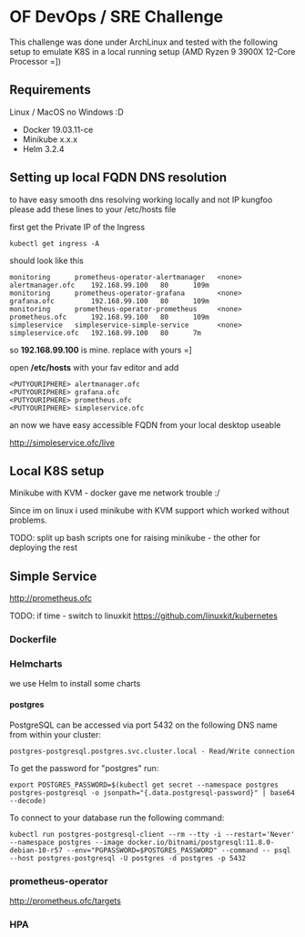 # OF DevOps / SRE Challenge

This challenge was done under ArchLinux and tested with the following setup to emulate K8S in a local running setup (AMD Ryzen 9 3900X 12-Core Processor =])

## Requirements

Linux / MacOS no Windows :D

- Docker 19.03.11-ce
- Minikube x.x.x
- Helm 3.2.4

## Setting up local FQDN DNS resolution

to have easy smooth dns resolving working locally and not IP kungfoo please add these lines to your /etc/hosts file

first get the Private IP of the Ingress

```
kubectl get ingress -A
```
should look like this
```
monitoring      prometheus-operator-alertmanager   <none>   alertmanager.ofc    192.168.99.100   80      109m
monitoring      prometheus-operator-grafana        <none>   grafana.ofc         192.168.99.100   80      109m
monitoring      prometheus-operator-prometheus     <none>   prometheus.ofc      192.168.99.100   80      109m
simpleservice   simpleservice-simple-service       <none>   simpleservice.ofc   192.168.99.100   80      7m
```

so **192.168.99.100** is mine.
replace <PUTYOURIPHERE> with yours =]

open **/etc/hosts** with your fav editor and add
```
<PUTYOURIPHERE> alertmanager.ofc
<PUTYOURIPHERE> grafana.ofc
<PUTYOURIPHERE> prometheus.ofc
<PUTYOURIPHERE> simpleservice.ofc
```

an now we have easy accessible FQDN from your local desktop useable

http://simpleservice.ofc/live

## Local K8S setup

Minikube with KVM - docker gave me network trouble :/

Since im on linux i used minikube with KVM support which worked without problems.

TODO: split up bash scripts one for raising minikube - the other for deploying the rest

## Simple Service

http://prometheus.ofc

TODO: if time - switch to linuxkit https://github.com/linuxkit/kubernetes

### Dockerfile


### Helmcharts

we use Helm to install some charts

#### postgres

PostgreSQL can be accessed via port 5432 on the following DNS name from within your cluster:

    postgres-postgresql.postgres.svc.cluster.local - Read/Write connection

To get the password for "postgres" run:

    export POSTGRES_PASSWORD=$(kubectl get secret --namespace postgres postgres-postgresql -o jsonpath="{.data.postgresql-password}" | base64 --decode)

To connect to your database run the following command:

    kubectl run postgres-postgresql-client --rm --tty -i --restart='Never' --namespace postgres --image docker.io/bitnami/postgresql:11.8.0-debian-10-r57 --env="PGPASSWORD=$POSTGRES_PASSWORD" --command -- psql --host postgres-postgresql -U postgres -d postgres -p 5432

### prometheus-operator

http://prometheus.ofc/targets

### HPA

##
